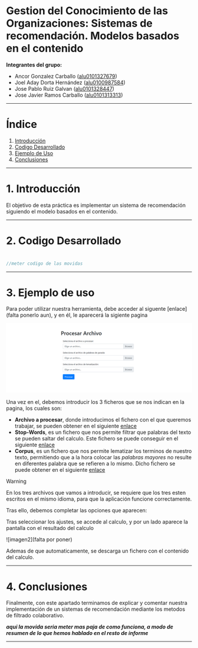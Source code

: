 # Gestion del Conocimiento de las Organizaciones: Sistemas de recomendación. Modelos basados en el contenido


**Integrantes del grupo:** 
- Ancor Gonzalez Carballo ([alu0101327679](alu0101327679@ull.edu.es))
- Joel Aday Dorta Hernández ([alu0100987584](alu0100987584@ull.edu.es))
- Jose Pablo Ruiz Galvan ([alu0101328447](alu0101328447@ull.edu.es))
- Jose Javier Ramos Carballo ([alu0101313313](alu0101313313@ull.edu.es))

---

# Índice

1. [Introducción](#1-introducción)
2. [Codigo Desarrollado](#2-codigo-desarrollado)
3. [Ejemplo de Uso](#3-ejemplo-de-uso)
4. [Conclusiones](#4-conclusiones)

---

# 1. Introducción

El objetivo de esta práctica es implementar un sistema de recomendación siguiendo el modelo basados en el contenido.

---

# 2. Codigo Desarrollado

```c++

//meter codigo de las movidas

```

---

# 3. Ejemplo de uso

Para poder utilizar nuestra herramienta, debe acceder al siguente [enlace](falta ponerlo aun), y en él, le aparecerá la sigiente pagina

![imagen1](./imgs/img01.PNG)

Una vez en el, debemos introducir los 3 ficheros que se nos indican en la pagina, los cuales son:

- **Archivo a procesar**, donde introducimos el fichero con el que queremos trabajar, se pueden obtener en el siguiente [enlace](https://github.com/ull-cs/gestion-conocimiento/tree/main/recommeder-systems/examples-documents)
- **Stop-Words**, es un fichero que nos permite filtrar que palabras del texto se pueden saltar del calculo. Este fichero se puede conseguir en el siguiente [enlace](https://github.com/ull-cs/gestion-conocimiento/tree/main/recommeder-systems/stop-words)
- **Corpus**, es un fichero que nos permite lematizar los terminos de nuestro texto, permitiendo que a la hora colocar las _palabras mayores_ no resulte en diferentes palabra que se refieren a lo mismo. Dicho fichero se puede obtener en el siguiente [enlace](https://github.com/ull-cs/gestion-conocimiento/tree/main/recommeder-systems/corpus) 

> [!WARNING]  
> En los tres archivos que vamos a introducir, se requiere que los tres esten escritos en el mismo idioma, para que la aplicación funcione correctamente.

Tras ello, debemos completar las opciones que aparecen:

Tras seleccionar los ajustes, se accede al calculo, y por un lado aparece la pantalla con el resultado del calculo

![imagen2](falta por poner)

Ademas de que automaticamente, se descarga un fichero con el contenido del calculo.

---

# 4. Conclusiones

Finalmente, con este apartado terminamos de explicar y comentar nuestra implementación de un sistemas de recomendación mediante los metodos de filtrado colaborativo.

**_aqui la movida seria meter mas paja de como funciona, a modo de resumen de lo que hemos hablado en el resto de informe_**

---